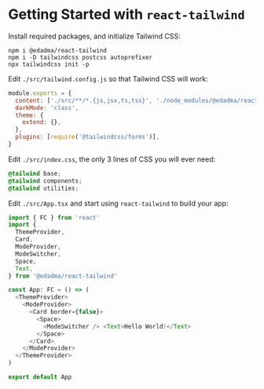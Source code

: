 # Getting Started with `react-tailwind`

Install required packages, and initialize Tailwind CSS:

```shell
npm i @edadma/react-tailwind
npm i -D tailwindcss postcss autoprefixer
npx tailwindcss init -p
```

Edit `./src/tailwind.config.js` so that Tailwind CSS will work:

```javascript
module.exports = {
  content: ['./src/**/*.{js,jsx,ts,tsx}', './node_modules/@edadma/react-tailwind/dist/**/*.js'],
  darkMode: 'class',
  theme: {
    extend: {},
  },
  plugins: [require('@tailwindcss/forms')],
}
```

Edit `./src/index.css`, the only 3 lines of CSS you will ever need: 

```css
@tailwind base;
@tailwind components;
@tailwind utilities;
```

Edit `./src/App.tsx` and start using `react-tailwind` to build your app:

```typescript jsx
import { FC } from 'react'
import {
  ThemeProvider,
  Card,
  ModeProvider,
  ModeSwitcher,
  Space,
  Text,
} from '@edadma/react-tailwind'

const App: FC = () => (
  <ThemeProvider>
    <ModeProvider>
      <Card border={false}>
        <Space>
          <ModeSwitcher /> <Text>Hello World!</Text>
        </Space>
      </Card>
    </ModeProvider>
  </ThemeProvider>
)

export default App
```
